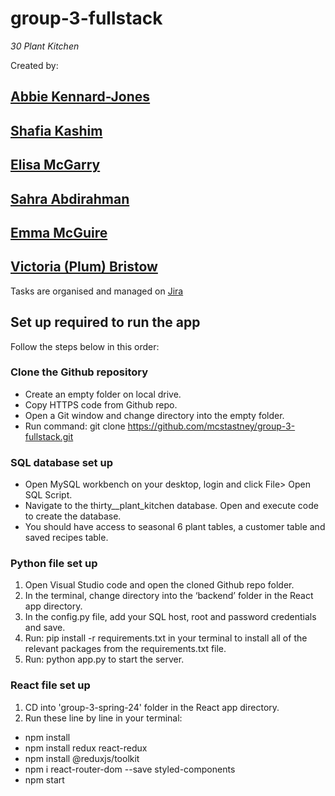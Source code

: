 # group-3-fullstack
*30 Plant Kitchen*

Created by:

[Abbie Kennard-Jones](https://github.com/AbbieKJ)
---
[Shafia Kashim](https://github.com/sfk30)
---
[Elisa McGarry](https://github.com/mcstastney)
---
[Sahra Abdirahman](https://github.com/sahraa17)
---
[Emma McGuire](https://github.com/emmamcguire31)
---
[Victoria (Plum) Bristow](https://github.com/Victoria-Plum)
---

Tasks are organised and managed on [Jira](https://group-3-spring-24.atlassian.net/jira/software/projects/KAN/boards/1)

## Set up required to run the app
Follow the steps below in this order:

### Clone the Github repository
- Create an empty folder on local drive.
- Copy HTTPS code from Github repo.
- Open a Git window and change directory into the empty folder.
- Run command: git clone https://github.com/mcstastney/group-3-fullstack.git

### SQL database set up
- Open MySQL workbench on your desktop, login and click File> Open SQL Script.
- Navigate to the thirty__plant_kitchen database. Open and execute code to create the database.
- You should have access to seasonal 6 plant tables, a customer table and saved recipes table. 

### Python file set up
1. Open Visual Studio code and open the cloned Github repo folder.
2. In the terminal, change directory into the ‘backend’ folder in the React app directory.
3. In the config.py file, add your SQL host, root and password credentials and save. 
4. Run: pip install -r requirements.txt in your terminal to install all of the relevant packages from the requirements.txt file.
5. Run: python app.py to start the server. 

### React file set up
1. CD into 'group-3-spring-24' folder in the React app directory. 
2. Run these line by line in your terminal:
   
- npm install
- npm install redux react-redux
- npm install @reduxjs/toolkit
- npm i react-router-dom --save styled-components
- npm start
